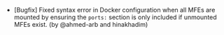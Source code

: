 - [Bugfix] Fixed syntax error in Docker configuration when all MFEs are mounted by ensuring the `ports:` section is only included if unmounted MFEs exist. (by @ahmed-arb and hinakhadim)  
